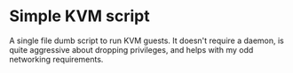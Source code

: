 Simple KVM script
=================

A single file dumb script to run KVM guests. It doesn't require a daemon, is
quite aggressive about dropping privileges, and helps with my odd networking
requirements.
